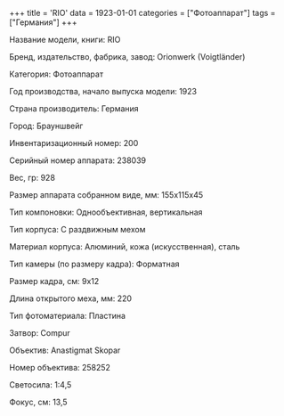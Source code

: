 +++
title = 'RIO'
data = 1923-01-01
categories = ["Фотоаппарат"]
tags = ["Германия"]
+++

Название модели, книги: RIO

Бренд, издательство, фабрика, завод: Orionwerk (Voigtländer)

Категория: Фотоаппарат

Год производства, начало выпуска модели: 1923

Страна производитель: Германия

Город: Брауншвейг

Инвентаризационный номер: 200

Серийный номер аппарата: 238039

Вес, гр: 928

Размер аппарата  собранном виде, мм: 155x115x45

Тип компоновки: Однообъективная, вертикальная

Тип корпуса: С раздвижным мехом

Материал корпуса: Алюминий, кожа (искусственная), сталь

Тип камеры (по размеру кадра): Форматная

Размер кадра, см: 9х12

Длина открытого меха, мм: 220

Тип фотоматериала: Пластина

Затвор: Compur

Объектив: Anastigmat
Skopar

Номер объектива: 258252

Светосила: 1:4,5

Фокус, см: 13,5


